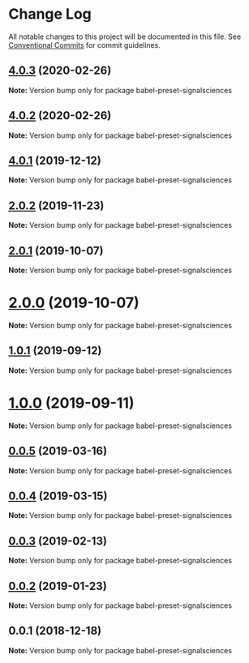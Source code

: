 # Change Log

All notable changes to this project will be documented in this file.
See [Conventional Commits](https://conventionalcommits.org) for commit guidelines.

## [4.0.3](https://github.com/signalsciences/jsdx/compare/v4.0.2...v4.0.3) (2020-02-26)

**Note:** Version bump only for package babel-preset-signalsciences

## [4.0.2](https://github.com/signalsciences/jsdx/compare/v4.0.1...v4.0.2) (2020-02-26)

**Note:** Version bump only for package babel-preset-signalsciences

## [4.0.1](https://github.com/signalsciences/jsdx/compare/v0.0.6...v4.0.1) (2019-12-12)

**Note:** Version bump only for package babel-preset-signalsciences

## [2.0.2](https://github.com/signalsciences/jsdx/compare/babel-preset-signalsciences@2.0.1...babel-preset-signalsciences@2.0.2) (2019-11-23)

**Note:** Version bump only for package babel-preset-signalsciences

## [2.0.1](https://github.com/signalsciences/jsdx/compare/babel-preset-signalsciences@2.0.0...babel-preset-signalsciences@2.0.1) (2019-10-07)

**Note:** Version bump only for package babel-preset-signalsciences

# [2.0.0](https://github.com/signalsciences/jsdx/compare/babel-preset-signalsciences@1.0.1...babel-preset-signalsciences@2.0.0) (2019-10-07)

**Note:** Version bump only for package babel-preset-signalsciences

## [1.0.1](https://github.com/signalsciences/jsdx/compare/babel-preset-signalsciences@1.0.0...babel-preset-signalsciences@1.0.1) (2019-09-12)

**Note:** Version bump only for package babel-preset-signalsciences

# [1.0.0](https://github.com/signalsciences/jsdx/compare/babel-preset-signalsciences@0.0.5...babel-preset-signalsciences@1.0.0) (2019-09-11)

**Note:** Version bump only for package babel-preset-signalsciences

## [0.0.5](https://github.com/signalsciences/jsdx/compare/babel-preset-signalsciences@0.0.4...babel-preset-signalsciences@0.0.5) (2019-03-16)

**Note:** Version bump only for package babel-preset-signalsciences

## [0.0.4](https://github.com/signalsciences/jsdx/compare/babel-preset-signalsciences@0.0.3...babel-preset-signalsciences@0.0.4) (2019-03-15)

**Note:** Version bump only for package babel-preset-signalsciences

## [0.0.3](https://github.com/signalsciences/jsdx/compare/babel-preset-signalsciences@0.0.2...babel-preset-signalsciences@0.0.3) (2019-02-13)

**Note:** Version bump only for package babel-preset-signalsciences

## [0.0.2](https://github.com/signalsciences/jsdx/compare/babel-preset-signalsciences@0.0.1...babel-preset-signalsciences@0.0.2) (2019-01-23)

**Note:** Version bump only for package babel-preset-signalsciences

## 0.0.1 (2018-12-18)

**Note:** Version bump only for package babel-preset-signalsciences
